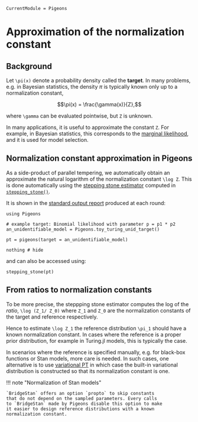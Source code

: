 ```@meta
CurrentModule = Pigeons
```

# Approximation of the normalization constant

## Background

Let ``\pi(x)`` denote a probability density called the **target**. 
In many problems, e.g. in Bayesian statistics, the density $\pi$ is typically 
known only up to a normalization constant, 
```math
\pi(x) = \frac{\gamma(x)}{Z},
```
where ``\gamma`` can be evaluated pointwise, but ``Z`` is unknown.

In many applications, it is useful to approximate the constant ``Z``. For  example, in Bayesian statistics, this corresponds to the 
[marginal likelihood](https://en.wikipedia.org/wiki/Marginal_likelihood), and it is used for model selection. 

## Normalization constant approximation in Pigeons

As a side-product of parallel tempering, we automatically obtain an approximate the natural logarithm of the normalization constant ``\log Z``. This is done automatically using the 
[stepping stone estimator](https://www.ncbi.nlm.nih.gov/pmc/articles/PMC3038348/) computed in [`stepping_stone()`](@ref). 

It is shown in the [standard output report](output-report.html) produced at each round:

```@example constants
using Pigeons

# example target: Binomial likelihood with parameter p = p1 * p2
an_unidentifiable_model = Pigeons.toy_turing_unid_target()

pt = pigeons(target = an_unidentifiable_model)

nothing # hide
```

and can also be accessed using:

```@example constants
stepping_stone(pt)
```

## From ratios to normalization constants

To be more precise, the steppping stone estimator computes the 
log of the *ratio*, ``\log (Z_1/ Z_0)`` where ``Z_1`` and ``Z_0`` are the normalization constants of the target and reference respectively. 

Hence to estimate ``\log Z_1`` the reference distribution ``\pi_1`` should have a known normalization constant. In cases where the reference is a proper prior distribution, for example in Turing.jl models, this is typically the case. 

In scenarios where the reference is specified manually, e.g. for black-box functions or Stan models, more care is needed. In such cases, one alternative is to use [variational PT](`variational.html`) in which case the built-in variational distribution is constructed so that its normalization constant is one. 

!!! note "Normalization of Stan models"

    `BridgeStan` offers an option `propto` to skip constants 
    that do not depend on the sampled parameters. Every calls 
    to `BridgeStan` made by Pigeons disable this option to make 
    it easier to design reference distributions with a known 
    normalization constant. 